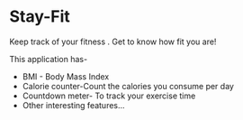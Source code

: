 # Stay-Fit

Keep track of your fitness . Get to know how fit you are!

This application has- 
* BMI - Body Mass Index
* Calorie counter-Count the calories you consume per day
* Countdown meter- To track your exercise time
* Other interesting features...

